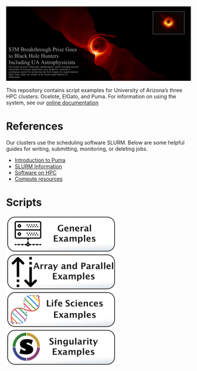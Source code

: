 ![](Images/BlackHoleMashup_TextOverlap.png)

This repository contains script examples for University of Arizona’s three HPC clusters: Ocelote, ElGato, and Puma. For information on using the system, see our [online documentation](https://public.confluence.arizona.edu/display/UAHPC/HPC+Documentation)

# References
Our clusters use the scheduling software SLURM. Below are some helpful guides for writing, submitting, monitoring, or deleting jobs.
* [Introduction to Puma](https://public.confluence.arizona.edu/display/UAHPC/Puma+Quick+Start)
* [SLURM Information](https://public.confluence.arizona.edu/pages/viewpage.action?pageId=93160866)
* [Software on HPC](https://public.confluence.arizona.edu/display/UAHPC/Accessing+Software)
* [Compute resources](https://public.confluence.arizona.edu/display/UAHPC/Compute+Resources)

# Scripts

![](/Images/general-examples-button.png)![](/Images/parallel-and-array.png)
![](/Images/life-sciences-button.png)![](/Images/singularity-button.png)
